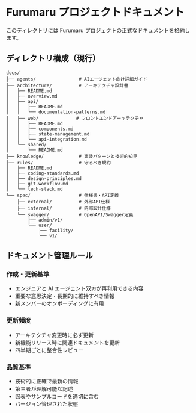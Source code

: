 # Furumaru プロジェクトドキュメント

このディレクトリには Furumaru プロジェクトの正式なドキュメントを格納します。

## ディレクトリ構成（現行）

```
docs/
├── agents/                # AIエージェント向け詳細ガイド
├── architecture/          # アーキテクチャ設計書
│   ├── README.md
│   ├── overview.md
│   ├── api/
│   │   ├── README.md
│   │   └── documentation-patterns.md
│   ├── web/              # フロントエンドアーキテクチャ
│   │   ├── README.md
│   │   ├── components.md
│   │   ├── state-management.md
│   │   └── api-integration.md
│   └── shared/
│       └── README.md
├── knowledge/             # 実装パターンと技術的知見
├── rules/                 # 守るべき規約
│   ├── README.md
│   ├── coding-standards.md
│   ├── design-principles.md
│   ├── git-workflow.md
│   └── tech-stack.md
└── spec/                  # 仕様書・API定義
    ├── external/          # 外部API仕様
    ├── internal/          # 内部設計仕様
    └── swagger/           # OpenAPI/Swagger定義
        ├── admin/v1/
        └── user/
            ├── facility/
            └── v1/
```

## ドキュメント管理ルール

### 作成・更新基準
- エンジニアと AI エージェント双方が再利用できる内容
- 重要な意思決定・長期的に維持すべき情報
- 新メンバーのオンボーディングに有用

### 更新頻度
- アーキテクチャ変更時に必ず更新
- 新機能リリース時に関連ドキュメントを更新
- 四半期ごとに整合性レビュー

### 品質基準
- 技術的に正確で最新の情報
- 第三者が理解可能な記述
- 図表やサンプルコードを適切に含む
- バージョン管理された状態
